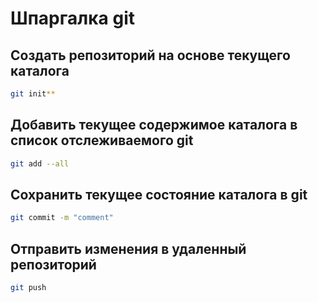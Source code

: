
# Шпаргалка git

## Создать репозиторий на основе текущего каталога
```bash
git init**
```
## Добавить текущее содержимое каталога в список отслеживаемого git
```bash
git add --all
```
## Сохранить текущее состояние каталога в git
```bash
git commit -m "comment"
```
## Отправить изменения в удаленный репозиторий
```bash
git push
```
